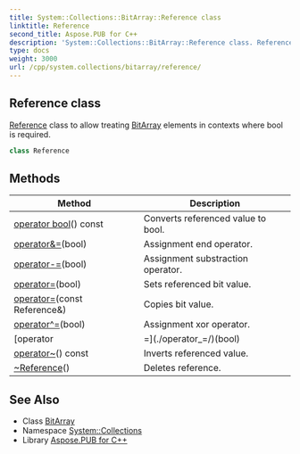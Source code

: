 ```yaml
---
title: System::Collections::BitArray::Reference class
linktitle: Reference
second_title: Aspose.PUB for C++
description: 'System::Collections::BitArray::Reference class. Reference class to allow treating BitArray elements in contexts where bool is required in C++.'
type: docs
weight: 3000
url: /cpp/system.collections/bitarray/reference/
---
```

## Reference class


[Reference](./) class to allow treating [BitArray](../) elements in contexts where bool is required.

```cpp
class Reference
```

## Methods

| Method | Description |
| --- | --- |
| [operator bool](./operatorbool/)() const | Converts referenced value to bool. |
| [operator&=](./operator&=/)(bool) | Assignment end operator. |
| [operator-=](./operator-=/)(bool) | Assignment substraction operator. |
| [operator=](./operator=/)(bool) | Sets referenced bit value. |
| [operator=](./operator=/)(const Reference\&) | Copies bit value. |
| [operator^=](./operator^=/)(bool) | Assignment xor operator. |
| [operator|=](./operator_=/)(bool) | Assignment or operator. |
| [operator~](./operator~/)() const | Inverts referenced value. |
| [~Reference](./~reference/)() | Deletes reference. |
## See Also

* Class [BitArray](../)
* Namespace [System::Collections](../../)
* Library [Aspose.PUB for C++](../../../)
